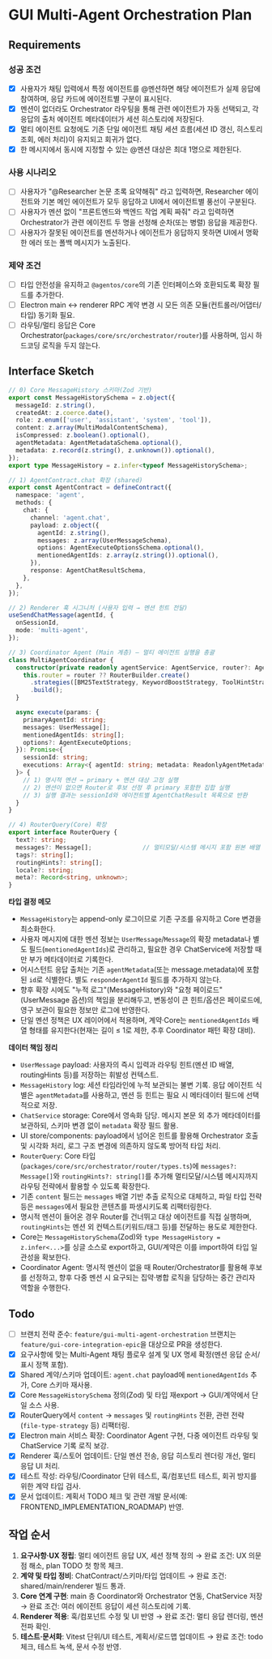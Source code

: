# GUI Multi-Agent Orchestration Plan

## Requirements

### 성공 조건

- [x] 사용자가 채팅 입력에서 특정 에이전트를 @멘션하면 해당 에이전트가 실제 응답에 참여하며, 응답 카드에 에이전트별 구분이 표시된다.
- [x] 멘션이 없더라도 Orchestrator 라우팅을 통해 관련 에이전트가 자동 선택되고, 각 응답의 출처 에이전트 메타데이터가 세션 히스토리에 저장된다.
- [x] 멀티 에이전트 요청에도 기존 단일 에이전트 채팅 세션 흐름(세션 ID 갱신, 히스토리 조회, 에러 처리)이 유지되고 회귀가 없다.
- [x] 한 메시지에서 동시에 지정할 수 있는 @멘션 대상은 최대 1명으로 제한된다.

### 사용 시나리오

- [ ] 사용자가 "@Researcher 논문 초록 요약해줘" 라고 입력하면, Researcher 에이전트와 기본 메인 에이전트가 모두 응답하고 UI에서 에이전트별 풍선이 구분된다.
- [ ] 사용자가 멘션 없이 "프론트엔드와 백엔드 작업 계획 짜줘" 라고 입력하면 Orchestrator가 관련 에이전트 두 명을 선정해 순차(또는 병렬) 응답을 제공한다.
- [ ] 사용자가 잘못된 에이전트를 멘션하거나 에이전트가 응답하지 못하면 UI에서 명확한 에러 또는 폴백 메시지가 노출된다.

### 제약 조건

- [ ] 타입 안전성을 유지하고 `@agentos/core`의 기존 인터페이스와 호환되도록 확장 필드를 추가한다.
- [ ] Electron main ↔ renderer RPC 계약 변경 시 모든 의존 모듈(컨트롤러/어댑터/타입) 동기화 필요.
- [ ] 라우팅/멀티 응답은 Core Orchestrator(`packages/core/src/orchestrator/router`)를 사용하며, 임시 하드코딩 로직을 두지 않는다.

## Interface Sketch

```typescript
// 0) Core MessageHistory 스키마(Zod 기반)
export const MessageHistorySchema = z.object({
  messageId: z.string(),
  createdAt: z.coerce.date(),
  role: z.enum(['user', 'assistant', 'system', 'tool']),
  content: z.array(MultiModalContentSchema),
  isCompressed: z.boolean().optional(),
  agentMetadata: AgentMetadataSchema.optional(),
  metadata: z.record(z.string(), z.unknown()).optional(),
});
export type MessageHistory = z.infer<typeof MessageHistorySchema>;

// 1) AgentContract.chat 확장 (shared)
export const AgentContract = defineContract({
  namespace: 'agent',
  methods: {
    chat: {
      channel: 'agent.chat',
      payload: z.object({
        agentId: z.string(),
        messages: z.array(UserMessageSchema),
        options: AgentExecuteOptionsSchema.optional(),
        mentionedAgentIds: z.array(z.string()).optional(),
      }),
      response: AgentChatResultSchema,
    },
  },
});

// 2) Renderer 훅 시그니처 (사용자 입력 → 멘션 힌트 전달)
useSendChatMessage(agentId, {
  onSessionId,
  mode: 'multi-agent',
});

// 3) Coordinator Agent (Main 계층) — 멀티 에이전트 실행을 총괄
class MultiAgentCoordinator {
  constructor(private readonly agentService: AgentService, router?: AgentRouter) {
    this.router = router ?? RouterBuilder.create()
      .strategies([BM25TextStrategy, KeywordBoostStrategy, ToolHintStrategy, FileTypeStrategy, MentionStrategy])
      .build();
  }

  async execute(params: {
    primaryAgentId: string;
    messages: UserMessage[];
    mentionedAgentIds: string[];
    options?: AgentExecuteOptions;
  }): Promise<{
    sessionId: string;
    executions: Array<{ agentId: string; metadata: ReadonlyAgentMetadata; result: AgentChatResult }>;
  }> {
    // 1) 명시적 멘션 → primary + 멘션 대상 고정 실행
    // 2) 멘션이 없으면 Router로 후보 선정 후 primary 포함한 집합 실행
    // 3) 실행 결과는 sessionId와 에이전트별 AgentChatResult 목록으로 반환
  }
}

// 4) RouterQuery(Core) 확장
export interface RouterQuery {
  text?: string;
  messages?: Message[];              // 멀티모달/시스템 메시지 포함 원본 배열 전달
  tags?: string[];
  routingHints?: string[];
  locale?: string;
  meta?: Record<string, unknown>;
}
```

**타입 결정 메모**

- `MessageHistory`는 append-only 로그이므로 기존 구조를 유지하고 Core 변경을 최소화한다.
- 사용자 메시지에 대한 멘션 정보는 `UserMessage`/`Message`의 확장 metadata나 별도 필드(`mentionedAgentIds`)로 관리하고, 필요한 경우 ChatService에 저장할 때만 부가 메타데이터로 기록한다.
- 어시스턴트 응답 출처는 기존 `agentMetadata`(또는 message.metadata)에 포함된 `id`로 식별한다. 별도 `responderAgentId` 필드를 추가하지 않는다.
- 향후 확장 시에도 "누적 로그"(MessageHistory)와 "요청 페이로드"(UserMessage 옵션)의 책임을 분리해두고, 변동성이 큰 힌트/옵션은 페이로드에, 영구 보관이 필요한 정보만 로그에 반영한다.
- 단일 멘션 정책은 UX 레이어에서 적용하며, 계약·Core는 `mentionedAgentIds` 배열 형태를 유지한다(현재는 길이 ≤ 1로 제한, 추후 Coordinator 패턴 확장 대비).

**데이터 책임 정리**

- `UserMessage` payload: 사용자의 즉시 입력과 라우팅 힌트(멘션 ID 배열, routingHints 등)를 저장하는 휘발성 컨텍스트.
- `MessageHistory` log: 세션 타임라인에 누적 보관되는 불변 기록. 응답 에이전트 식별은 `agentMetadata`를 사용하고, 멘션 등 힌트는 필요 시 메타데이터 필드에 선택적으로 저장.
- `ChatService` storage: Core에서 영속화 담당. 메시지 본문 외 추가 메타데이터를 보관하되, 스키마 변경 없이 `metadata` 확장 필드 활용.
- UI store/components: payload에서 넘어온 힌트를 활용해 Orchestrator 호출 및 시각화 처리, 로그 구조 변경에 의존하지 않도록 방어적 타입 처리.
- `RouterQuery`: Core 타입(`packages/core/src/orchestrator/router/types.ts`)에 `messages?: Message[]`와 `routingHints?: string[]`를 추가해 멀티모달/시스템 메시지까지 라우팅 전략에서 활용할 수 있도록 확장한다.
- 기존 `content` 필드는 `messages` 배열 기반 추출 로직으로 대체하고, 파일 타입 전략 등은 `messages`에서 필요한 콘텐츠를 파생시키도록 리팩터링한다.
- 명시적 멘션이 들어온 경우 Router를 건너뛰고 대상 에이전트를 직접 실행하며, `routingHints`는 멘션 외 컨텍스트(키워드/태그 등)를 전달하는 용도로 제한한다.
- Core는 `MessageHistorySchema`(Zod)와 `type MessageHistory = z.infer<...>`를 싱글 소스로 export하고, GUI/계약은 이를 import하여 타입 일관성을 확보한다.
- Coordinator Agent: 명시적 멘션이 없을 때 Router/Orchestrator를 활용해 후보를 선정하고, 향후 다중 멘션 시 요구되는 집약·병합 로직을 담당하는 중간 관리자 역할을 수행한다.

## Todo

- [ ] 브랜치 전략 준수: `feature/gui-multi-agent-orchestration` 브랜치는 `feature/gui-core-integration-epic`을 대상으로 PR을 생성한다.
- [x] 요구사항에 맞는 Multi-Agent 채팅 플로우 설계 및 UX 명세 확정(멘션 응답 순서/표시 정책 포함).
- [x] Shared 계약/스키마 업데이트: `agent.chat` payload에 `mentionedAgentIds` 추가, Core 스키마 재사용.
- [x] Core `MessageHistorySchema` 정의(Zod) 및 타입 재export → GUI/계약에서 단일 소스 사용.
- [x] RouterQuery에서 `content` → `messages` 및 `routingHints` 전환, 관련 전략(`file-type-strategy` 등) 리팩터링.
- [x] Electron main 서비스 확장: Coordinator Agent 구현, 다중 에이전트 라우팅 및 ChatService 기록 로직 보강.
- [x] Renderer 훅/스토어 업데이트: 단일 멘션 전송, 응답 히스토리 렌더링 개선, 멀티 응답 UI 처리.
- [x] 테스트 작성: 라우팅/Coordinator 단위 테스트, 훅/컴포넌트 테스트, 회귀 방지를 위한 계약 타입 검사.
- [x] 문서 업데이트: 계획서 TODO 체크 및 관련 개발 문서(예: FRONTEND_IMPLEMENTATION_ROADMAP) 반영.

## 작업 순서

1. **요구사항·UX 정립**: 멀티 에이전트 응답 UX, 세션 정책 정의 → 완료 조건: UX 의문점 해소, plan TODO 첫 항목 체크.
2. **계약 및 타입 정비**: ChatContract/스키마/타입 업데이트 → 완료 조건: shared/main/renderer 빌드 통과.
3. **Core 연계 구현**: main 층 Coordinator와 Orchestrator 연동, ChatService 저장 → 완료 조건: 여러 에이전트 응답이 세션 히스토리에 기록.
4. **Renderer 적용**: 훅/컴포넌트 수정 및 UI 반영 → 완료 조건: 멀티 응답 렌더링, 멘션 전파 확인.
5. **테스트·문서화**: Vitest 단위/UI 테스트, 계획서/로드맵 업데이트 → 완료 조건: todo 체크, 테스트 녹색, 문서 수정 반영.
